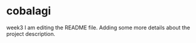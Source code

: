 # cobalagi
week3
I am editing the README file. Adding some more details about the project description.


